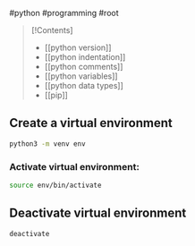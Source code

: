 #python #programming #root 

> [!Contents]
>- [[python version]]
>- [[python indentation]]
>- [[python comments]]
>- [[python variables]]
>- [[python data types]]
>- [[pip]]
 
## Create a virtual environment

```bash
python3 -m venv env
```

### Activate virtual environment:

```bash
source env/bin/activate
```

## Deactivate virtual environment
```bash
deactivate
```
